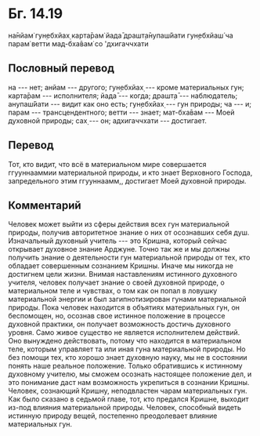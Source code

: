 # Бг. 14.19

на̄нйам̇ гун̣ебхйах̣ карта̄рам̇ йада̄ драшт̣а̄нупаш́йати гун̣ебхйаш́ ча парам̇ ветти
мад-бха̄вам̇ со 'дхигаччхати

## Пословный перевод

на --- нет; анйам --- другого; гун̣ебхйах̣ --- кроме материальных гун;
карта̄рам --- исполнителя; йада̄ --- когда; драшт̣а̄ --- наблюдатель;
анупаш́йати --- видит как оно есть; гун̣ебхйах̣ --- гун природы; ча --- и;
парам --- трансцендентного; ветти --- знает; мат-бха̄вам --- Моей
духовной природы; сах̣ --- он; адхигаччхати --- достигает.

## Перевод

Тот, кто видит, что всё в материальном мире совершается ггууннааммии
материальной природы, и кто знает Верховного Господа, запредельного этим
ггууннаамм,, достигает Моей духовной природы.

## Комментарий

Человек может выйти из сферы действия всех гун материальной природы,
получив авторитетное знание о них от осознавших себя душ. Изначальный
духовный учитель --- это Кришна, который сейчас открывает духовное
знание Арджуне. Точно так же и мы должны получить знание о деятельности
гун материальной природы от тех, кто обладает совершенным сознанием
Кришны. Иначе мы никогда не достигнем цели жизни. Внимая наставлениям
истинного духовного учителя, человек получает знание о своей духовной
природе, о материальном теле и чувствах, о том как он попал в ловушку
материальной энергии и был загипнотизирован гунами материальной природы.
Пока человек находится в объятиях материальных гун, он беспомощен, но,
осознав свое истинное положение в процессе духовной практики, он
получает возможность достичь духовного уровня. Само живое существо не
является исполнителем действий. Оно вынуждено действовать, потому что
находится в материальном теле, которым управляет та или иная гуна
материальной природы. Но без помощи тех, кто хорошо знает духовную
науку, мы не в состоянии понять наше реальное положение. Только
обратившись к истинному духовному учителю, мы сможем осознать настоящее
положение дел, и это понимание даст нам возможность укрепиться в
сознании Кришны. Человек, сознающий Кришну, неподвластен чарам
материальных гун. Как было сказано в седьмой главе, тот, кто предался
Кришне, выходит из-под влияния материальной природы. Человек, способный
видеть истинную природу вещей, постепенно преодолевает влияние
материальных гун.

